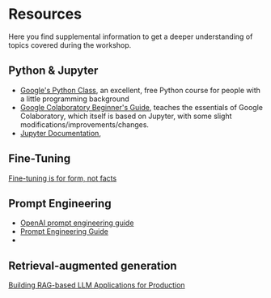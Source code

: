 # Resources

Here you find supplemental information to get a deeper understanding of topics covered during the workshop.

## Python & Jupyter

- [Google's Python Class](https://developers.google.com/edu/python), an excellent, free Python course for people with a little programming background
- [Google Colaboratory Beginner's Guide](https://reybahl.medium.com/beginners-guide-to-google-colaboratory-e13805a2a1c6), teaches the essentials of Google Colaboratory, which itself is based on Jupyter, with some slight modifications/improvements/changes.
- [Jupyter Documentation](https://docs.jupyter.org/en/latest/index.html),

## Fine-Tuning

[Fine-tuning is for form, not facts](https://www.anyscale.com/blog/fine-tuning-is-for-form-not-facts)

## Prompt Engineering

- [OpenAI prompt engineering guide](https://platform.openai.com/docs/guides/prompt-engineering)
- [Prompt Engineering Guide](https://www.promptingguide.ai/)
-

## Retrieval-augmented generation

[Building RAG-based LLM Applications for Production](https://www.anyscale.com/blog/a-comprehensive-guide-for-building-rag-based-llm-applications-part-1)
